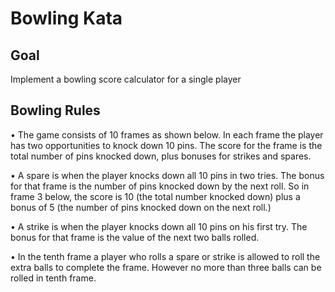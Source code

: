 # Bowling Kata

## Goal
Implement a bowling score calculator for a single player

## Bowling Rules

• The game consists of 10 frames as shown below. In each frame the player has two opportunities to knock down 10 pins. The score for the frame is the total number of pins knocked down, plus bonuses for strikes and spares.

• A spare is when the player knocks down all 10 pins in two tries. The bonus for that frame is the number of pins knocked down by the next roll. So in frame 3 below, the score is 10 (the total number knocked down) plus a bonus of 5 (the number of pins knocked down on the next roll.)

• A strike is when the player knocks down all 10 pins on his first try. The bonus for that frame is the value of the next two balls rolled.

• In the tenth frame a player who rolls a spare or strike is allowed to roll the extra balls to complete the frame. However no more than three balls can be rolled in tenth frame.